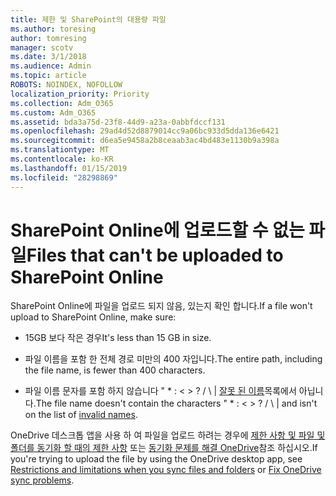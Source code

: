 ```yaml
---
title: 제한 및 SharePoint의 대용량 파일
ms.author: toresing
author: tomresing
manager: scotv
ms.date: 3/1/2018
ms.audience: Admin
ms.topic: article
ROBOTS: NOINDEX, NOFOLLOW
localization_priority: Priority
ms.collection: Adm_O365
ms.custom: Adm_O365
ms.assetid: bda3a75d-23f8-44d9-a23a-0abbfdccf131
ms.openlocfilehash: 29ad4d52d8879014cc9a06bc933d5dda136e6421
ms.sourcegitcommit: d6ea5e9458a2b8ceaab3ac4bd483e1130b9a398a
ms.translationtype: MT
ms.contentlocale: ko-KR
ms.lasthandoff: 01/15/2019
ms.locfileid: "28298869"
---
```

# <a name="files-that-cant-be-uploaded-to-sharepoint-online"></a><span data-ttu-id="fc060-102">SharePoint Online에 업로드할 수 없는 파일</span><span class="sxs-lookup"><span data-stu-id="fc060-102">Files that can't be uploaded to SharePoint Online</span></span>

<span data-ttu-id="fc060-103">SharePoint Online에 파일을 업로드 되지 않음, 있는지 확인 합니다.</span><span class="sxs-lookup"><span data-stu-id="fc060-103">If a file won't upload to SharePoint Online, make sure:</span></span>
  
- <span data-ttu-id="fc060-104">15GB 보다 작은 경우</span><span class="sxs-lookup"><span data-stu-id="fc060-104">It's less than 15 GB in size.</span></span>
    
- <span data-ttu-id="fc060-105">파일 이름을 포함 한 전체 경로 미만의 400 자입니다.</span><span class="sxs-lookup"><span data-stu-id="fc060-105">The entire path, including the file name, is fewer than 400 characters.</span></span>
    
- <span data-ttu-id="fc060-p101">파일 이름 문자를 포함 하지 않습니다 " \* : \< \> ? / \ | [잘못 된 이름](https://go.microsoft.com/fwlink/?linkid=866430)목록에서 아닙니다.</span><span class="sxs-lookup"><span data-stu-id="fc060-p101">The file name doesn't contain the characters " \* : \< \> ? / \ | and isn't on the list of [invalid names](https://go.microsoft.com/fwlink/?linkid=866430).</span></span>
    
<span data-ttu-id="fc060-108">OneDrive 데스크톱 앱을 사용 하 여 파일을 업로드 하려는 경우에 [제한 사항 및 파일 및 폴더를 동기화 할 때의 제한 사항](http://go.microsoft.com/fwlink/p/?LinkID=717734) 또는 [동기화 문제를 해결 OneDrive](https://go.microsoft.com/fwlink/?linkid=866431)참조 하십시오.</span><span class="sxs-lookup"><span data-stu-id="fc060-108">If you're trying to upload the file by using the OneDrive desktop app, see [Restrictions and limitations when you sync files and folders](http://go.microsoft.com/fwlink/p/?LinkID=717734) or [Fix OneDrive sync problems](https://go.microsoft.com/fwlink/?linkid=866431).</span></span>
  

